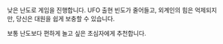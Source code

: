 낮은 난도로 게임을 진행합니다. UFO 출현 빈도가 줄어들고, 외계인의 힘은
억제되지만, 당신은 대원을 쉽게 보충할 수 있습니다.

보통 난도보다 편하게 놀고 싶은 초심자에게 추천합니다.